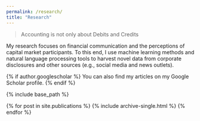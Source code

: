 ```yaml
---
permalink: /research/
title: "Research"
---
```


> Accounting is not only about Debits and Credits

My research focuses on financial communication and the perceptions of capital market participants. To this end, I use machine learning methods and natural language processing tools to harvest novel data from corporate disclosures and other sources (e.g., social media and news outlets).

{% if author.googlescholar %} You can also find my articles on my Google Scholar profile. {% endif %}

{% include base_path %}

{% for post in site.publications %} {% include archive-single.html %} {% endfor %}

